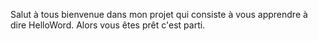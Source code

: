 Salut à tous bienvenue dans mon projet
qui consiste à vous apprendre à dire 
HelloWord.
Alors vous êtes prêt c'est parti.
